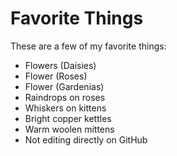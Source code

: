 # Favorite Things

These are a few of my favorite things:

- Flowers (Daisies)
- Flower (Roses)
- Flower (Gardenias)
- Raindrops on roses
- Whiskers on kittens
- Bright copper kettles
- Warm woolen mittens
- Not editing directly on GitHub
